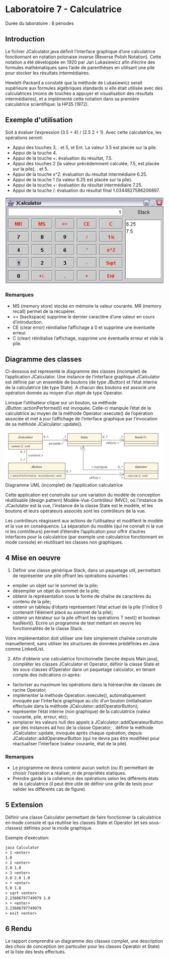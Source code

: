 # Laboratoire 7 - Calculatrice
Durée du laboratoire : 8 périodes
## Introduction
Le fichier JCalculator.java définit l’interface graphique d’une calculatrice fonctionnant
en notation polonaise inverse (Reverse Polish Notation). Cette notation a été développée en
1920 par Jan Lukasiewicz afin d’écrire des formules mathématiques sans l’aide de
parenthèses en utilisant une pile pour stocker les résultats intermédiaires.

Hewlett-Packard a constaté que la méthode de Lukasiewicz serait supérieure aux formules
algébriques standards si elle était utilisée avec des calculatrices (moins de touches a appuyer
et visualisation des résultats intermédiaires), et a implémenté cette notation dans sa première
calculatrice scientifique: la HP35 (1972).

## Exemple d'utilisation
Soit à évaluer l’expression (3.5 + 4) / (2.5
2 + 1). Avec cette calculatrice, les opérations seront:
- Appui des touches 3, . et 5, et Ent. La valeur 3.5 est placée sur la pile.
- Appui de la touche 4.
- Appui de la touche +: évaluation du résultat, 7.5.
- Appui des touches 2 (la valeur précédemment calculée, 7.5, est placée sur la pile), . et 5.
- Appui de la touche x^2: évaluation du résultat intermédiaire 6.25.
- Appui de la touche 1 (la valeur 6.25 est placée sur la pile).
- Appui de la touche +: évaluation du résultat intermédiaire 7.25.
- Appui de la touche /: évaluation du résultat final 1.0344827586206897.

![exemple_calculatrice](images/Calculatrice.png)

### Remarques
- MS (memory store) stocke en mémoire la valeur courante. MR (memory recall) permet de
  la récupérer.
- <= (backspace) supprime le dernier caractère d’une valeur en cours d’introduction.
- CE (clear error) réinitialise l’affichage à 0 et supprime une éventuelle erreur.
- C (clear) réinitialise l’affichage, supprime une éventuelle erreur et vide la pile.


## Diagramme des classes
Ci-dessous est representé le diagramme des classes (incomplet) de l’application
JCalculator.
Une instance de l’interface graphique JCalculator est définie par un ensemble de boutons
(de type JButton) et l’état interne de la calculatrice (de type State). A chacun des boutons
est associé une opération donnée au moyen d’un objet de type Operator.

Lorsque l’utilisateur clique sur un bouton, sa méthode JButton::actionPerformed() est
invoquée. Celle-ci manipule l’état de la calculatrice au moyen de la méthode
Operator::execute() de l’opération associée et met à jour l’affichage de l’interface
graphique par l’invocation de sa méthode JCalculator::update().


![Schema](images/Schema.png) <br/>
Diagramme UML (incomplet) de l’application calculatrice

Cette application est construite sur une variation du modèle de conception réutilisable (design
pattern) Modèle-Vue-Contrôleur (MVC), où l’instance de JCaclulator est la vue,
l’instance de la classe State est le modèle, et les boutons et leurs opérateurs associés sont les
contrôleurs de la vue.

Les contrôleurs réagissent aux actions de l’utilisateur et modifient le modèle et la vue en
conséquence. La séparation du modèle (qui ne connaît ni la vue ni les contrôleurs) permet
d’étendre l’application pour offrir d’autres interfaces pour la calculatrice (par exemple une
calculatrice fonctionnant en mode console) en réutilisant les classes non graphiques.

## 4 Mise en oeuvre
1. Définir une classe générique Stack, dans un paquetage util, permettant de représenter
   une pile offrant les opérations suivantes :
- empiler un objet sur le sommet de la pile;
- désempiler un objet du sommet de la pile;
- obtenir la représentation sous la forme de chaîne de caractères du contenu de la pile;
- obtenir un tableau d’objets représentant l’état actuel de la pile (l’indice 0 contenant
  l’élément placé au sommet de la pile);
- obtenir un itérateur sur la pile offrant les opérations T next() et boolean
  hasNext(). Ecrire un programme de test mettant en oeuvre les fonctionnalités de la
  classe Stack.

Votre implémentation doit utiliser une liste simplement chaînée construite manuellement,
sans utiliser les structures de données prédéfinies en Java comme LinkedList.

2. Afin d’obtenir une calculatrice fonctionnelle (lancée depuis Main.java), compléter les
   classes JCalculator et Operator, définir la classe State et les sous-classes
   d’Operator dans un paquetage calculator, en tenant compte des indications ci-après:
- factoriser au maximum les opérations dans la hiérearchie de classes de racine
  Operator;
- implémenter la méthode Operation::execute(), automatiquement invoquée par
  l’interface graphique au clic d’un bouton (initialisation effectuée dans la méthode
  JCalculator::addOperatorButton);
- représenter l’état interne (non graphique) de la calculatrice (valeur courante, pile,
  erreur, etc);
- remplacer les valeurs null des appels à JCalculator::addOperateurButton par
  des instances ad hoc de la classe Operator;
  . définir la méthode JCalculator::update, invoquée après chaque opération,
  depuis JCalculator::addOperateurButton (qui ne devra pas être modifiée) pour réactualiser l’interface (valeur courante, état de la pile).

### Remarques
- Le programme ne devra contenir aucun switch (ou if) permettant de choisir l’opération
  a réaliser, ni de propriétés statiques.
- Prendre garde à la cohérence des opérations selon les différents états de la calculatrice (il
  peut être utile de définir une grille de tests pour valider les différents cas de figure).

## 5 Extension

Définir une classe Calculator permettant de faire fonctionner la calculatrice en mode
console et qui réutilise les classes State et Operator (et ses sous-classes) définies pour le
mode graphique.

Exemple d’exécution:
```
java Calculator
> 1 <enter>
1.0
> 2 <enter>
2.0 1.0
> 3 <enter>
3.0 2.0 1.0
> + <enter>
5.0 1.0
> sqrt <enter>
2.23606797749979 1.0
> + <enter>
3.23606797749979
> exit <enter>
```
## 6 Rendu
Le rapport comprendra un diagramme des classes complet, une description des choix de
conception (en particulier pour les classes Operator et State) et la liste des tests effectués.